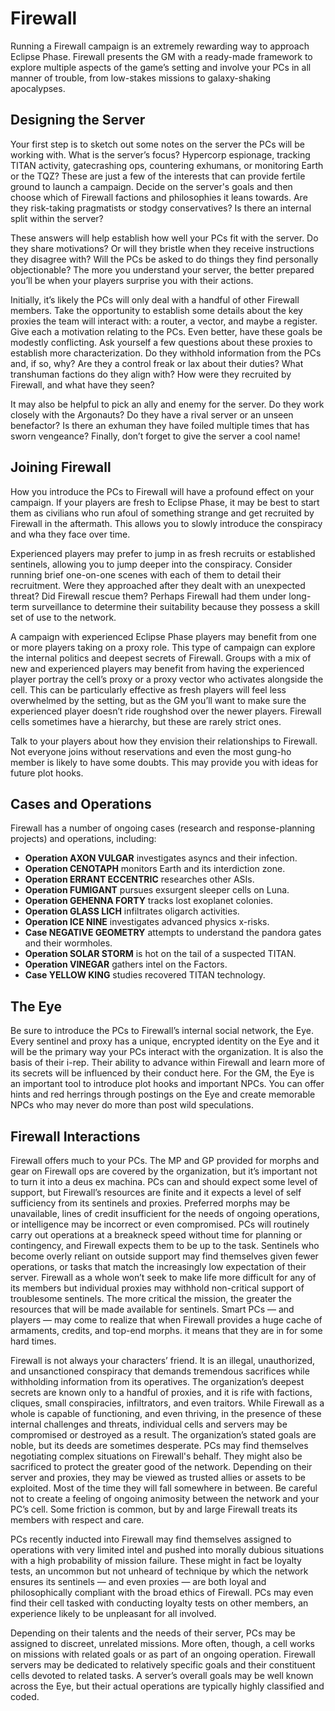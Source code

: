 # Firewall

Running a Firewall campaign is an extremely rewarding way to approach Eclipse Phase. Firewall presents the GM with a ready-made framework to explore multiple aspects of the game’s setting and involve your PCs in all manner of trouble, from low-stakes missions to galaxy-shaking apocalypses.

## Designing the Server

Your first step is to sketch out some notes on the server the PCs will be working with. What is the server’s focus? Hypercorp espionage, tracking TITAN activity, gatecrashing ops, countering exhumans, or monitoring Earth or the TQZ? These are just a few of the interests that can provide fertile ground to launch a campaign. Decide on the server's goals and then choose which of Firewall factions and philosophies it leans towards. Are they risk-taking pragmatists or stodgy conservatives? Is there an internal split within the server?

These answers will help establish how well your PCs fit with the server. Do they share motivations? Or will they bristle when they receive instructions they disagree with? Will the PCs be asked to do things they find personally objectionable? The more you understand your server, the better prepared you’ll be when your players surprise you with their actions.

Initially, it’s likely the PCs will only deal with a handful of other Firewall members. Take the opportunity to establish some details about the key proxies the team will interact with: a router, a vector, and maybe a register. Give each a motivation relating to the PCs. Even better, have these goals be modestly conflicting. Ask yourself a few questions about these proxies to establish more characterization. Do they withhold information from the PCs and, if so, why? Are they a control freak or lax about their duties? What transhuman factions do they align with? How were they recruited by Firewall, and what have they seen?

It may also be helpful to pick an ally and enemy for the server. Do they work closely with the Argonauts? Do they have a rival server or an unseen benefactor? Is there an exhuman they have foiled multiple times that has sworn vengeance? Finally, don’t forget to give the server a cool name!

## Joining Firewall

How you introduce the PCs to Firewall will have a profound effect on your campaign. If your players are fresh to Eclipse Phase, it may be best to start them as civilians who run afoul of something strange and get recruited by Firewall in the aftermath. This allows you to slowly introduce the conspiracy and wha they face over time.

Experienced players may prefer to jump in as fresh recruits or established sentinels, allowing you to jump deeper into the conspiracy. Consider running brief one-on-one scenes with each of them to detail their recruitment. Were they approached after they dealt with an unexpected threat? Did Firewall rescue them? Perhaps Firewall had them under long-term surveillance to determine their suitability because they possess a skill set of use to the network.

A campaign with experienced Eclipse Phase players may benefit from one or more players taking on a proxy role. This type of campaign can explore the internal politics and deepest secrets of Firewall. Groups with a mix of new and experienced players may benefit from having the experienced player portray the cell’s proxy or a proxy vector who activates alongside the cell. This can be particularly effective as fresh players will feel less overwhelmed by the setting, but as the GM you’ll want to make sure the experienced player doesn’t ride roughshod over the newer players. Firewall cells sometimes have a hierarchy, but these are rarely strict ones.

Talk to your players about how they envision their relationships to Firewall. Not everyone joins without reservations and even the most gung-ho member is likely to have some doubts. This may provide you with ideas for future plot hooks.

<!-- CLEANED blockquote -->

## Cases and Operations

Firewall has a number of ongoing cases (research and response-planning projects) and operations, including:

- **Operation AXON VULGAR** investigates asyncs and their infection.
- **Operation CENOTAPH** monitors Earth and its interdiction zone.
- **Operation ERRANT ECCENTRIC** researches other ASIs.
- **Operation FUMIGANT** pursues exsurgent sleeper cells on Luna.
- **Operation GEHENNA FORTY** tracks lost exoplanet colonies.
- **Operation GLASS LICH** infiltrates oligarch activities.
- **Operation ICE NINE** investigates advanced physics x-risks.
- **Case NEGATIVE GEOMETRY** attempts to understand the pandora gates and their wormholes.
- **Operation SOLAR STORM** is hot on the tail of a suspected TITAN.
- **Operation VINEGAR** gathers intel on the Factors.
- **Case YELLOW KING** studies recovered TITAN technology.

<!-- CLEANED /blockquote -->

## The Eye

Be sure to introduce the PCs to Firewall’s internal social network, the Eye. Every sentinel and proxy has a unique, encrypted identity on the Eye and it will be the primary way your PCs interact with the organization. It is also the basis of their i-rep. Their ability to advance within Firewall and learn more of its secrets will be influenced by their conduct here. For the GM, the Eye is an important tool to introduce plot hooks and important NPCs. You can offer hints and red herrings through postings on the Eye and create memorable NPCs who may never do more than post wild speculations.

## Firewall Interactions

Firewall offers much to your PCs. The MP and GP provided for morphs and gear on Firewall ops are covered by the organization, but it’s important not to turn it into a deus ex machina. PCs can and should expect some level of support, but Firewall’s resources are finite and it expects a level of self sufficiency from its sentinels and proxies. Preferred morphs may be unavailable, lines of credit insufficient for the needs of ongoing operations, or intelligence may be incorrect or even compromised. PCs will routinely carry out operations at a breakneck speed without time for planning or contingency, and Firewall expects them to be up to the task. Sentinels who become overly reliant on outside support may find themselves given fewer operations, or tasks that match the increasingly low expectation of their server. Firewall as a whole won’t seek to make life more difficult for any of its members but individual proxies may withhold non-critical support of troublesome sentinels. The more critical the mission, the greater the resources that will be made available for sentinels. Smart PCs — and players — may come to realize that when Firewall provides a huge cache of armaments, credits, and top-end morphs. it means that they are in for some hard times.

Firewall is not always your characters’ friend. It is an illegal, unauthorized, and unsanctioned conspiracy that demands tremendous sacrifices while withholding information from its operatives. The organization’s deepest secrets are known only to a handful of proxies, and it is rife with factions, cliques, small conspiracies, infiltrators, and even traitors. While Firewall as a whole is capable of functioning, and even thriving, in the presence of these internal challenges and threats, individual cells and servers may be compromised or destroyed as a result. The organization’s stated goals are noble, but its deeds are sometimes desperate. PCs may find themselves negotiating complex situations on Firewall's behalf. They might also be sacrificed to protect the greater good of the network. Depending on their server and proxies, they may be viewed as trusted allies or assets to be exploited. Most of the time they will fall somewhere in between. Be careful not to create a feeling of ongoing animosity between the network and your PC’s cell. Some friction is common, but by and large Firewall treats its members with respect and care.

PCs recently inducted into Firewall may find themselves assigned to operations with very limited intel and pushed into morally dubious situations with a high probability of mission failure. These might in fact be loyalty tests, an uncommon but not unheard of technique by which the network ensures its sentinels — and even proxies — are both loyal and philosophically compliant with the broad ethics of Firewall. PCs may even find their cell tasked with conducting loyalty tests on other members, an experience likely to be unpleasant for all involved.

Depending on their talents and the needs of their server, PCs may be assigned to discreet, unrelated missions. More often, though, a cell works on missions with related goals or as part of an ongoing operation. Firewall servers may be dedicated to relatively specific goals and their constituent cells devoted to related tasks. A server’s overall goals may be well known across the Eye, but their actual operations are typically highly classified and coded.
